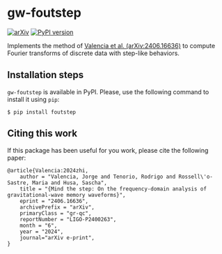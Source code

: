 # gw-foutstep
[![arXiv](https://img.shields.io/badge/arXiv-2406.16636-b31b1b.svg)](https://arxiv.org/abs/2406.16636)
[![PyPI version](https://badge.fury.io/py/foutstep.svg)](https://badge.fury.io/py/foutstep)


Implements the method of [Valencia et al. (arXiv:2406.16636)](https://arxiv.org/abs/2406.16636)
to compute Fourier transforms of discrete data with step-like behaviors.

## Installation steps

`gw-foutstep` is available in PyPI. Please, use the following command to install it
using `pip`:
```
$ pip install foutstep
```

## Citing this work

If this package has been useful for you work, please cite the following paper:
```
@article{Valencia:2024zhi,
    author = "Valencia, Jorge and Tenorio, Rodrigo and Rossell\'o-Sastre, Maria and Husa, Sascha",
    title = "{Mind the step: On the frequency-domain analysis of gravitational-wave memory waveforms}",
    eprint = "2406.16636",
    archivePrefix = "arXiv",
    primaryClass = "gr-qc",
    reportNumber = "LIGO-P2400263",
    month = "6",
    year = "2024",
    journal="arXiv e-print",
}
```
